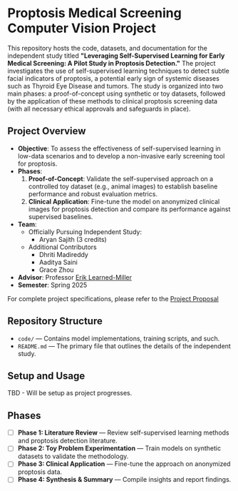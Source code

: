 # Proptosis Medical Screening Computer Vision Project

This repository hosts the code, datasets, and documentation for the independent study titled **"Leveraging Self-Supervised Learning for Early Medical Screening: A Pilot Study in Proptosis Detection."** The project investigates the use of self-supervised learning techniques to detect subtle facial indicators of proptosis, a potential early sign of systemic diseases such as Thyroid Eye Disease and tumors. The study is organized into two main phases: a proof-of-concept using synthetic or toy datasets, followed by the application of these methods to clinical proptosis screening data (with all necessary ethical approvals and safeguards in place).

## Project Overview

- **Objective**: To assess the effectiveness of self-supervised learning in low-data scenarios and to develop a non-invasive early screening tool for proptosis.
- **Phases**:
  1. **Proof-of-Concept**: Validate the self-supervised approach on a controlled toy dataset (e.g., animal images) to establish baseline performance and robust evaluation metrics.
  2. **Clinical Application**: Fine-tune the model on anonymized clinical images for proptosis detection and compare its performance against supervised baselines.
- **Team**:
  - Officially Pursuing Independent Study: 
    - Aryan Sajith (3 credits)
  - Additional Contributors
    - Dhriti Madireddy
    - Aaditya Saini
    - Grace Zhou
- **Advisor**: Professor [Erik Learned-Miller](https://people.cs.umass.edu/~elm/)
- **Semester**: Spring 2025

For complete project specifications, please refer to the [Project Proposal](https://docs.google.com/document/d/1ldKwuT9kVbgqkMbZu5h2fTgAOMV875FA6mgGuObkOkY/edit?tab=t.0#heading=h.a8wq3v26wylz)

## Repository Structure
- `code/` — Contains model implementations, training scripts, and such.
- `README.md` — The primary file that outlines the details of the independent study.

## Setup and Usage
TBD - Will be setup as project progresses.

## Phases
- [ ] **Phase 1: Literature Review** — Review self-supervised learning methods and proptosis detection literature.
- [ ] **Phase 2: Toy Problem Experimentation** — Train models on synthetic datasets to validate the methodology.
- [ ] **Phase 3: Clinical Application** — Fine-tune the approach on anonymized proptosis data.
- [ ] **Phase 4: Synthesis & Summary** — Compile insights and report findings.
